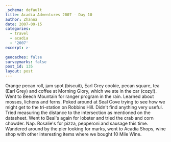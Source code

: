 ```yaml
---
_schema: default
title: Acadia Adventures 2007 - Day 10
author: Zhanna
date: 2007-09-15
categories:
  - travel
  - acadia
  - '2007'
excerpt: >- 
  
geocaches: false
surveymarks: false
post_id: 135
layout: post
---
```


Orange pecan roll, jam spot (biscuit), Earl Grey cookie, pecan square, tea (Earl Grey) and coffee at Morning Glory, which we ate in the car (cozy!).  Went to Beech Mountain for ranger program in the rain.  Learned about mosses, lichens and ferns.  Poked around at Seal Cove trying to see how we might get to the tri-station on Robbins Hill.  Didn't find anything very useful.  Tried measuring the distance to the intersection as mentioned on the datasheet.  Went to Beal's again for lobster and tried the crab and corn chowder.  Nap.  Rosalie's for pizza, pepperoni and sausage this time.  Wandered around by the pier looking for marks, went to Acadia Shops, wine shop with other interesting items where we bought 10 Mile Wine.